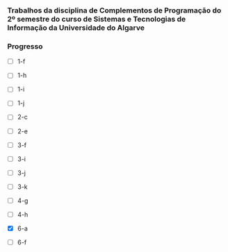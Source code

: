 ### Trabalhos da disciplina de Complementos de Programação do 2º semestre do curso de Sistemas e Tecnologias de Informação da Universidade do Algarve

### Progresso

- [ ] 1-f
- [ ] 1-h
- [ ] 1-i
- [ ] 1-j
- [ ] 2-c
- [ ] 2-e
- [ ] 3-f
- [ ] 3-i
- [ ] 3-j
- [ ] 3-k
- [ ] 4-g
- [ ] 4-h
- [x] 6-a
- [ ] 6-f 



